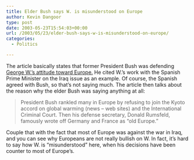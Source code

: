```yaml
---
title: Elder Bush says W. is misunderstood on Europe
author: Kevin Dangoor
type: post
date: 2003-05-23T15:54:03+00:00
url: /2003/05/23/elder-bush-says-w-is-misunderstood-on-europe/
categories:
  - Politics

---
```

The article basically states that former President Bush was defending [George W.&#8217;s attitude toward Europe.][1] He cited W.&#8217;s work with the Spanish Prime Minister on the Iraq issue as an example. Of course, the Spanish agreed with Bush, so that&#8217;s not saying much. The article then talks about the reason why the elder Bush was saying anything at all:

> President Bush rankled many in Europe by refusing to join the Kyoto accord on global warming (news &#8211; web sites) and the International Criminal Court. Then his defense secretary, Donald Rumsfeld, famously wrote off Germany and France as &#8220;old Europe.&#8221; 

Couple that with the fact that most of Europe was against the war in Iraq, and you can see why Europeans are not really bullish on W. In fact, it&#8217;s hard to say how W. is &#8220;misunderstood&#8221; here, when his decisions have been counter to most of Europe&#8217;s.

 [1]: http://story.news.yahoo.com/news?tmpl=story&cid=584&ncid=584&e=2&u=/nm/20030523/pl_nm/spain_bush_dc "Yahoo! News - Ex-President Bush Says Son Misunderstood on Europe"